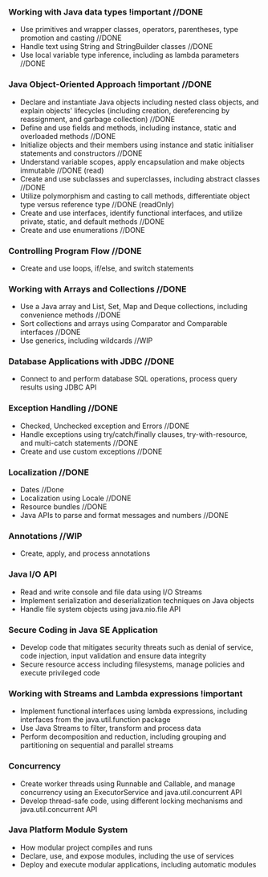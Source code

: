 ### Working with Java data types !important //DONE
* Use primitives and wrapper classes, operators, parentheses, type promotion and casting //DONE
* Handle text using String and StringBuilder classes //DONE
* Use local variable type inference, including as lambda parameters //DONE

### Java Object-Oriented Approach !important //DONE
* Declare and instantiate Java objects including nested class objects, and explain objects' lifecycles (including creation, dereferencing by reassignment, and garbage collection) //DONE 
* Define and use fields and methods, including instance, static and overloaded methods //DONE
* Initialize objects and their members using instance and static initialiser statements and constructors //DONE 
* Understand variable scopes, apply encapsulation and make objects immutable //DONE (read)
* Create and use subclasses and superclasses, including abstract classes //DONE
* Utilize polymorphism and casting to call methods, differentiate object type versus reference type //DONE (readOnly)
* Create and use interfaces, identify functional interfaces, and utilize private, static, and default methods //DONE
* Create and use enumerations //DONE

### Controlling Program Flow //DONE
* Create and use loops, if/else, and switch statements

### Working with Arrays and Collections //DONE
* Use a Java array and List, Set, Map and Deque collections, including convenience methods //DONE
* Sort collections and arrays using Comparator and Comparable interfaces //DONE
* Use generics, including wildcards //WIP

### Database Applications with JDBC //DONE
* Connect to and perform database SQL operations, process query results using JDBC API

### Exception Handling //DONE
* Checked, Unchecked exception and Errors //DONE
* Handle exceptions using try/catch/finally clauses, try-with-resource, and multi-catch statements //DONE
* Create and use custom exceptions //DONE

### Localization //DONE
* Dates  //Done
* Localization using Locale //DONE
* Resource bundles //DONE
* Java APIs to parse and format messages and numbers //DONE

### Annotations //WIP
* Create, apply, and process annotations

### Java I/O API
* Read and write console and file data using I/O Streams
* Implement serialization and deserialization techniques on Java objects
* Handle file system objects using java.nio.file API

### Secure Coding in Java SE Application
* Develop code that mitigates security threats such as denial of service, code injection, input validation and ensure data integrity
* Secure resource access including filesystems, manage policies and execute privileged code

### Working with Streams and Lambda expressions !important
* Implement functional interfaces using lambda expressions, including interfaces from the java.util.function package
* Use Java Streams to filter, transform and process data
* Perform decomposition and reduction, including grouping and partitioning on sequential and parallel streams

### Concurrency
* Create worker threads using Runnable and Callable, and manage concurrency using an ExecutorService and java.util.concurrent API
* Develop thread-safe code, using different locking mechanisms and java.util.concurrent API

### Java Platform Module System
* How modular project compiles and runs
* Declare, use, and expose modules, including the use of services
* Deploy and execute modular applications, including automatic modules
